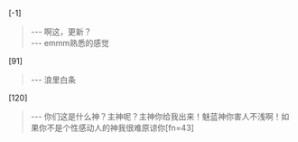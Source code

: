 
[-1] 
>--- 啊这，更新？<br>
>--- emmm熟悉的感觉<br>

[91] 
>--- 浪里白条<br>

[120] 
>--- 你们这是什么神？主神呢？主神你给我出来！魅蓝神你害人不浅啊！如果你不是个性感动人的神我很难原谅你[fn=43]<br>
